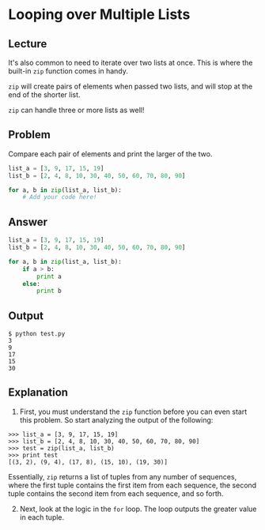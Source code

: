 # Looping over Multiple Lists

## Lecture

It's also common to need to iterate over two lists at once. This is where the built-in `zip` function comes in handy.

`zip` will create pairs of elements when passed two lists, and will stop at the end of the shorter list.

`zip` can handle three or more lists as well!

## Problem

Compare each pair of elements and print the larger of the two.

```python
list_a = [3, 9, 17, 15, 19]
list_b = [2, 4, 8, 10, 30, 40, 50, 60, 70, 80, 90]

for a, b in zip(list_a, list_b):
	# Add your code here!
```

## Answer

```python
list_a = [3, 9, 17, 15, 19]
list_b = [2, 4, 8, 10, 30, 40, 50, 60, 70, 80, 90]

for a, b in zip(list_a, list_b):
    if a > b:
        print a
    else:
        print b
```

## Output

```
$ python test.py
3
9
17
15
30
```

## Explanation

1. First, you must understand the `zip` function before you can even start this problem. So start analyzing the output of the following:

```
>>> list_a = [3, 9, 17, 15, 19]
>>> list_b = [2, 4, 8, 10, 30, 40, 50, 60, 70, 80, 90]
>>> test = zip(list_a, list_b)
>>> print test
[(3, 2), (9, 4), (17, 8), (15, 10), (19, 30)]
```

Essentially, `zip` returns a list of tuples from any number of sequences, where the first tuple contains the first item from each sequence, the second tuple contains the second item from each sequence, and so forth.

2. Next, look at the logic in the `for` loop. The loop outputs the greater value in each tuple.

